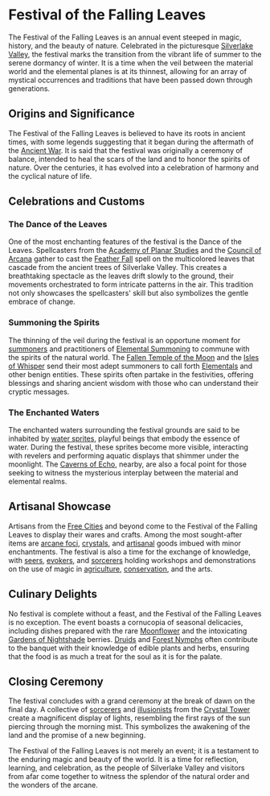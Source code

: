# Festival of the Falling Leaves

The Festival of the Falling Leaves is an annual event steeped in magic, history, and the beauty of nature. Celebrated in the picturesque [Silverlake Valley](Silverlake%20Valley.md), the festival marks the transition from the vibrant life of summer to the serene dormancy of winter. It is a time when the veil between the material world and the elemental planes is at its thinnest, allowing for an array of mystical occurrences and traditions that have been passed down through generations.

## Origins and Significance

The Festival of the Falling Leaves is believed to have its roots in ancient times, with some legends suggesting that it began during the aftermath of the [Ancient War](Ancient%20War.md). It is said that the festival was originally a ceremony of balance, intended to heal the scars of the land and to honor the spirits of nature. Over the centuries, it has evolved into a celebration of harmony and the cyclical nature of life.

## Celebrations and Customs

### The Dance of the Leaves

One of the most enchanting features of the festival is the Dance of the Leaves. Spellcasters from the [Academy of Planar Studies](Academy%20of%20Planar%20Studies.md) and the [Council of Arcana](Council%20of%20Arcana.md) gather to cast the [Feather Fall](Feather%20Fall.md) spell on the multicolored leaves that cascade from the ancient trees of Silverlake Valley. This creates a breathtaking spectacle as the leaves drift slowly to the ground, their movements orchestrated to form intricate patterns in the air. This tradition not only showcases the spellcasters' skill but also symbolizes the gentle embrace of change.

### Summoning the Spirits

The thinning of the veil during the festival is an opportune moment for [summoners](summoners.md) and practitioners of [Elemental Summoning](Elemental%20Summoning.md) to commune with the spirits of the natural world. The [Fallen Temple of the Moon](Fallen%20Temple%20of%20the%20Moon.md) and the [Isles of Whisper](Isles%20of%20Whisper.md) send their most adept summoners to call forth [Elementals](Elementals.md) and other benign entities. These spirits often partake in the festivities, offering blessings and sharing ancient wisdom with those who can understand their cryptic messages.

### The Enchanted Waters

The enchanted waters surrounding the festival grounds are said to be inhabited by [water sprites](water%20sprites.md), playful beings that embody the essence of water. During the festival, these sprites become more visible, interacting with revelers and performing aquatic displays that shimmer under the moonlight. The [Caverns of Echo](Caverns%20of%20Echo.md), nearby, are also a focal point for those seeking to witness the mysterious interplay between the material and elemental realms.

## Artisanal Showcase

Artisans from the [Free Cities](Free%20Cities.md) and beyond come to the Festival of the Falling Leaves to display their wares and crafts. Among the most sought-after items are [arcane foci](arcane%20foci.md), [crystals](crystals.md), and [artisanal](artisans.md) goods imbued with minor enchantments. The festival is also a time for the exchange of knowledge, with [seers](seers.md), [evokers](evokers.md), and [sorcerers](sorcerers.md) holding workshops and demonstrations on the use of magic in [agriculture](Agriculture.md), [conservation](Conservationists.md), and the arts.

## Culinary Delights

No festival is complete without a feast, and the Festival of the Falling Leaves is no exception. The event boasts a cornucopia of seasonal delicacies, including dishes prepared with the rare [Moonflower](Moonflower.md) and the intoxicating [Gardens of Nightshade](Gardens%20of%20Nightshade.md) berries. [Druids](Druids.md) and [Forest Nymphs](Forest%20Nymphs.md) often contribute to the banquet with their knowledge of edible plants and herbs, ensuring that the food is as much a treat for the soul as it is for the palate.

## Closing Ceremony

The festival concludes with a grand ceremony at the break of dawn on the final day. A collective of [sorcerers](sorcery.md) and [illusionists](Illusion.md) from the [Crystal Tower](Crystal%20Tower.md) create a magnificent display of lights, resembling the first rays of the sun piercing through the morning mist. This symbolizes the awakening of the land and the promise of a new beginning.

The Festival of the Falling Leaves is not merely an event; it is a testament to the enduring magic and beauty of the world. It is a time for reflection, learning, and celebration, as the people of Silverlake Valley and visitors from afar come together to witness the splendor of the natural order and the wonders of the arcane.
